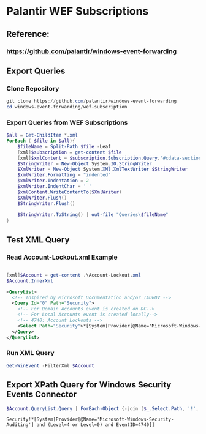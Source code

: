 # Palantir WEF Subscriptions

## Reference:

### https://github.com/palantir/windows-event-forwarding

## Export Queries

### Clone Repository

```PowerShell
git clone https://github.com/palantir/windows-event-forwarding
cd windows-event-forwarding/wef-subscription
```

### Export Queries from WEF Subscriptions

```PowerShell
$all = Get-ChildItem *.xml
ForEach ( $file in $all){
    $fileName = Split-Path $file -Leaf
    [xml]$subscription = get-content $file
    [xml]$xmlContent = $subscription.Subscription.Query.'#cdata-section'
    $StringWriter = New-Object System.IO.StringWriter
    $XmlWriter = New-Object System.XMl.XmlTextWriter $StringWriter
    $xmlWriter.Formatting = "indented"
    $xmlWriter.Indentation = 2
    $xmlWriter.IndentChar = ' '
    $xmlContent.WriteContentTo($XmlWriter)
    $XmlWriter.Flush()
    $StringWriter.Flush()
    
    $StringWriter.ToString() | out-file "Queries\$fileName"
}
```

## Test XML Query 

### Read Account-Lockout.xml Example

```PowerShell

[xml]$Account = get-content .\Account-Lockout.xml
$Account.InnerXml
```

```xml
<QueryList>
  <!-- Inspired by Microsoft Documentation and/or IADGOV -->
  <Query Id="0" Path="Security">
    <!-- For Domain Accounts event is created on DC-->
    <!-- For Local Accounts event is created locally-->
    <!-- 4740: Account Lockouts -->
    <Select Path="Security">*[System[Provider[@Name='Microsoft-Windows-Security-Auditing'] and (Level=4 or Level=0) and EventID=4740]]</Select>
  </Query>
</QueryList>
```

### Run XML Query

```PowerShell
Get-WinEvent -FilterXml $Account
```

## Export XPath Query for Windows Security Events Connector

```PowerShell
$Account.QueryList.Query | ForEach-Object {-join ($_.Select.Path, '!', $_.Select.'#text') }
```

```
Security!*[System[Provider[@Name='Microsoft-Windows-Security-Auditing'] and (Level=4 or Level=0) and EventID=4740]]
```